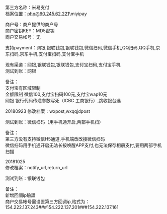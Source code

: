 ﻿第三方名称：米易支付  
档案位置：php@60.245.62.221\miyipay  
  
商户号：商户提供的商户号  
商户密钥KEY：MD5密钥  
商户交易帐号：无  
  
支持payment：网银,银联钱包,银联钱包,微信扫码,微信手机,QQ扫码,QQ手机,京东扫码,京东手机,支付宝扫码,支付宝手机  
  
现有渠道：网银,银联钱包,银联钱包,支付宝扫码,支付宝手机  
测试到账：网银  
  
备注：  
支付宝有区域限制  
金额限制 微信100,支付宝扫码100元,支付宝wap10元  
网银 银行代码传递参数写死（ICBC 工商银行）,跳收银台选  

20180923
修改档案：wxpost,wxqqjdpost

测试到账：微信扫码（用手机通开启,两部手机扫）

备注：  
第三方没有支持微信H5通道,手机端改改接微信扫码  
微信扫码用手机通开启无法长按唤醒APP支付,也无法保存相册支付,要用两部手机扫描  

20181025  
修改档案：notify_url,return_url  

测试到账：银联钱包  

备注：  
新增回調ip驗證  
商户交易帐号需设置第三方回调ip,格式为：154.222.137.243###154.222.137.201###154.222.137.161  